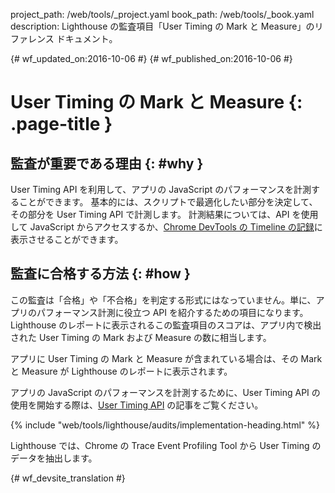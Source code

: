 project_path: /web/tools/_project.yaml
book_path: /web/tools/_book.yaml
description: Lighthouse の監査項目「User Timing の Mark と Measure」のリファレンス ドキュメント。

{# wf_updated_on:2016-10-06 #}
{# wf_published_on:2016-10-06 #}

#  User Timing の Mark と Measure {: .page-title }

##  監査が重要である理由 {: #why }

User Timing API を利用して、アプリの JavaScript のパフォーマンスを計測することができます。
基本的には、スクリプトで最適化したい部分を決定して、その部分を User Timing API
で計測します。
計測結果については、API
を使用して JavaScript からアクセスするか、[Chrome DevTools の Timeline の記録](/web/tools/chrome-devtools/evaluate-performance/timeline-tool)に表示させることができます。


##  監査に合格する方法 {: #how }

この監査は「合格」や「不合格」を判定する形式にはなっていません。単に、アプリのパフォーマンス計測に役立つ API
を紹介するための項目になります。
Lighthouse のレポートに表示されるこの監査項目のスコアは、アプリ内で検出された User Timing の Mark および Measure の数に相当します。


アプリに User Timing の Mark と Measure が含まれている場合は、その Mark と Measure が Lighthouse のレポートに表示されます。


アプリの JavaScript のパフォーマンスを計測するために、User Timing API の使用を開始する際は、[User Timing API](https://www.html5rocks.com/en/tutorials/webperformance/usertiming/)
の記事をご覧ください。


{% include "web/tools/lighthouse/audits/implementation-heading.html" %}

Lighthouse では、Chrome の Trace Event Profiling Tool から User Timing のデータを抽出します。


{# wf_devsite_translation #}
